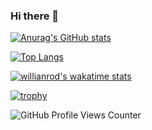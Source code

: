 ### Hi there 👋
[![Anurag's GitHub stats](https://github-readme-stats.vercel.app/api?username=malenamorgensen&show_icons=true&theme=dracula)](https://github.com/malenamorgensen/github-readme-stats)

[![Top Langs](https://github-readme-stats.vercel.app/api/top-langs/?username=malenamorgensen&layout=compact)](https://github.com/malenamorgensen/github-readme-stats)

[![willianrod's wakatime stats](https://github-readme-stats.vercel.app/api/wakatime?username=MalenaMorgensen&v=2)](https://github.com/malenamorgensen/github-readme-stats)

[![trophy](https://github-profile-trophy.vercel.app/?username=malenamorgensen&theme=onedark)](https://github.com/ryo-ma/github-profile-trophy)

![GitHub Profile Views Counter](https://komarev.com/ghpvc/?username=malenamorgensen&color=red)

<!--
**MalenaMorgensen/MalenaMorgensen** is a ✨ _special_ ✨ repository because its `README.md` (this file) appears on your GitHub profile.

Here are some ideas to get you started:

- 🔭 I’m currently working on ...
- 🌱 I’m currently learning ...
- 👯 I’m looking to collaborate on ...
- 🤔 I’m looking for help with ...
- 💬 Ask me about ...
- 📫 How to reach me: ...
- 😄 Pronouns: ...
- ⚡ Fun fact: ...
-->
